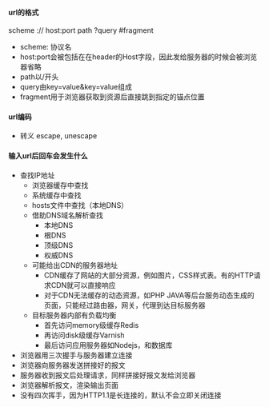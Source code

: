 #### url的格式
scheme :// host:port path ?query #fragment
- scheme: 协议名 
- host:port会被包括在在header的Host字段，因此发给服务器的时候会被浏览器省略
- path以/开头
- query由key=value&key=value组成
- fragment用于浏览器获取到资源后直接跳到指定的锚点位置 

#### url编码
- 转义 escape, unescape

#### 输入url后回车会发生什么
- 查找IP地址
  - 浏览器缓存中查找
  - 系统缓存中查找
  - hosts文件中查找（本地DNS）
  - 借助DNS域名解析查找
    - 本地DNS
    - 根DNS
    - 顶级DNS
    - 权威DNS
  - 可能给出CDN的服务器地址
    - CDN缓存了网站的大部分资源，例如图片，CSS样式表。有的HTTP请求CDN就可以直接响应
    - 对于CDN无法缓存的动态资源，如PHP JAVA等后台服务动态生成的页面，只能经过路由器，网关，代理到达目标服务器
  - 目标服务器内部有负载均衡
    - 首先访问memory级缓存Redis
    - 再访问disk级缓存Varnish
    - 最后访问应用服务器如Nodejs，和数据库
- 浏览器用三次握手与服务器建立连接
- 浏览器向服务器发送拼接好的报文
- 服务器收到报文后处理请求，同样拼接好报文发给浏览器
- 浏览器解析报文，渲染输出页面
- 没有四次挥手，因为HTTP1.1是长连接的，默认不会立即关闭连接